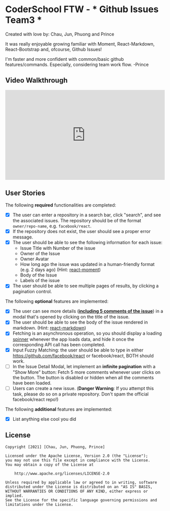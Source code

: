 # CoderSchool FTW - * Github Issues Team3 *

Created with love by: Chau, Jun, Phuong and Prince
  
<!-- View online at: `Your URL here` -->
  
It was really enjoyable growing familiar with Moment, React-Markdown, React-Bootstrap and, ofcourse, Github Issues!

I'm faster and more confident with common/basic github features/commands. Especially, considering team work flow.
-Prince

## Video Walkthrough

<div style="position: relative; padding-bottom: 56.25%; height: 0;"><iframe src="https://www.loom.com/embed/086fb9097f404d6fb64990c376842617" frameborder="0" webkitallowfullscreen mozallowfullscreen allowfullscreen style="position: absolute; top: 0; left: 0; width: 100%; height: 100%;"></iframe></div>

## User Stories

The following **required** functionalities are completed:

- [X] The user can enter a repository in a search bar, click "search", and see the associated issues. The repository should be of the format `owner/repo-name`, e.g. `facebook/react`.
- [X] If the repository does not exist, the user should see a proper error message.
- [X] The user should be able to see the following information for each issue:
  - Issue Title with Number of the issue
  - Owner of the Issue
  - Owner Avatar
  - How long ago the issue was updated in a human-friendly format (e.g. 2 days ago) (Hint: [react-moment](https://www.npmjs.com/package/react-moment#installing))
  - Body of the Issue
  - Labels of the issue
- [X] The user should be able to see multiple pages of results, by clicking a pagination control.

The following **optional** features are implemented:

- [X] The user can see more details (**[including 5 comments of the issue](https://developer.github.com/v3/issues/comments/)**) in a modal that's opened by clicking on the title of the issue.
- [X] The user should be able to see the body of the issue rendered in markdown. (Hint: [react-markdown](https://github.com/rexxars/react-markdown))
- [X] Fetching is an asynchronous operation, so you should display a loading [spinner](https://www.npmjs.com/package/react-spinners) whenever the app loads data, and hide it once the corresponding API call has been completed.
- [X] Input Fuzzy Matching: the user should be able to type in either https://github.com/facebook/react or facebook/react, BOTH should work.
- [ ] In the Issue Detail Modal, let implement an **infinite pagination** with a "Show More" button: Fetch 5 more comments whenever user clicks on the button. The button is disabled or hidden when all the comments have been loaded.
- [ ] Users can create a new issue. (**Danger Warning**: If you attempt this task, please do so on a private repository. Don't spam the official facebook/react repo!)

The following **additional** features are implemented:

* [x] List anything else cool you did

<!-- ## Time Spent and Lessons Learned

Time spent: 12-20 hours spent in total.



Describe any challenges encountered while building the app. -->

## License

    Copyright [2021] [Chau, Jun, Phuong, Prince]

    Licensed under the Apache License, Version 2.0 (the "License");
    you may not use this file except in compliance with the License.
    You may obtain a copy of the License at

        http://www.apache.org/licenses/LICENSE-2.0

    Unless required by applicable law or agreed to in writing, software
    distributed under the License is distributed on an "AS IS" BASIS,
    WITHOUT WARRANTIES OR CONDITIONS OF ANY KIND, either express or implied.
    See the License for the specific language governing permissions and
    limitations under the License.

